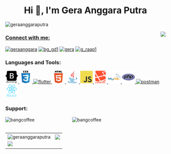 <h1 align="center">Hi 👋, I'm Gera Anggara Putra</h1>
<p align="left"> <img src="https://komarev.com/ghpvc/?username=geraanggaraputra&label=Profile%20views&color=0e75b6&style=flat" alt="geraanggaraputra" /> </p>

<p align="left"> <a href="https://github.com/ryo-ma/-profile-trophy">
<img src="https://user-images.githubusercontent.com/5713670/87202985-820dcb80-c2b6-11ea-9f56-7ec461c497c3.gif" align="right">
<h3 align="left">Connect with me:</h3>
<p align="left">
<a href="https://dev.to/geraanggara" target="blank"><img align="center" src="https://raw.githubusercontent.com/rahuldkjain/github-profile-readme-generator/master/src/images/icons/Social/devto.svg" alt="geraanggara" height="30" width="40" /></a>
<a href="https://twitter.com/bg_gd1" target="blank"><img align="center" src="https://raw.githubusercontent.com/rahuldkjain/github-profile-readme-generator/master/src/images/icons/Social/twitter.svg" alt="bg_gd1" height="30" width="40" /></a>
<a href="https://stackoverflow.com/users/gera" target="blank"><img align="center" src="https://raw.githubusercontent.com/rahuldkjain/github-profile-readme-generator/master/src/images/icons/Social/stack-overflow.svg" alt="gera" height="30" width="40" /></a>
<a href="https://instagram.com/g_raap1" target="blank"><img align="center" src="https://raw.githubusercontent.com/rahuldkjain/github-profile-readme-generator/master/src/images/icons/Social/instagram.svg" alt="g_raap1" height="30" width="40" /></a>
</p>

<h3 align="left">Languages and Tools:</h3>
<p align="left"> <a href="https://getbootstrap.com" target="_blank" rel="noreferrer"> <img src="https://raw.githubusercontent.com/devicons/devicon/master/icons/bootstrap/bootstrap-plain-wordmark.svg" alt="bootstrap" width="40" height="40"/> </a> <a href="https://www.w3schools.com/css/" target="_blank" rel="noreferrer"> <img src="https://raw.githubusercontent.com/devicons/devicon/master/icons/css3/css3-original-wordmark.svg" alt="css3" width="40" height="40"/> </a> <a href="https://flutter.dev" target="_blank" rel="noreferrer"> <img src="https://www.vectorlogo.zone/logos/flutterio/flutterio-icon.svg" alt="flutter" width="40" height="40"/> </a> <a href="https://www.w3.org/html/" target="_blank" rel="noreferrer"> <img src="https://raw.githubusercontent.com/devicons/devicon/master/icons/html5/html5-original-wordmark.svg" alt="html5" width="40" height="40"/> </a> <a href="https://www.java.com" target="_blank" rel="noreferrer"> <img src="https://raw.githubusercontent.com/devicons/devicon/master/icons/java/java-original.svg" alt="java" width="40" height="40"/> </a> <a href="https://developer.mozilla.org/en-US/docs/Web/JavaScript" target="_blank" rel="noreferrer"> <img src="https://raw.githubusercontent.com/devicons/devicon/master/icons/javascript/javascript-original.svg" alt="javascript" width="40" height="40"/> </a> <a href="https://laravel.com/" target="_blank" rel="noreferrer"> <img src="https://raw.githubusercontent.com/devicons/devicon/master/icons/laravel/laravel-plain-wordmark.svg" alt="laravel" width="40" height="40"/> </a> <a href="https://www.mysql.com/" target="_blank" rel="noreferrer"> <img src="https://raw.githubusercontent.com/devicons/devicon/master/icons/mysql/mysql-original-wordmark.svg" alt="mysql" width="40" height="40"/> </a> <a href="https://www.php.net" target="_blank" rel="noreferrer"> <img src="https://raw.githubusercontent.com/devicons/devicon/master/icons/php/php-original.svg" alt="php" width="40" height="40"/> </a> <a href="https://postman.com" target="_blank" rel="noreferrer"> <img src="https://www.vectorlogo.zone/logos/getpostman/getpostman-icon.svg" alt="postman" width="40" height="40"/> </a> <a href="https://reactjs.org/" target="_blank" rel="noreferrer"> <img src="https://raw.githubusercontent.com/devicons/devicon/master/icons/react/react-original-wordmark.svg" alt="react" width="40" height="40"/> </a> </p>

<h3 align="left">Support:</h3>
<p><a href="https://www.buymeacoffee.com/bangcoffee"> <img align="left" src="https://cdn.buymeacoffee.com/buttons/v2/default-yellow.png" height="50" width="210" alt="bangcoffee" /></a><a href="https://ko-fi.com/bangcoffee"> <img align="left" src="https://cdn.ko-fi.com/cdn/kofi3.png?v=3" height="50" width="210" alt="bangcoffee" /></a></p><br><br>


<table style="margin-top: 15px;">
  <tr>
    <td><img align="center" src="https://github-readme-streak-stats.herokuapp.com/?user=geraanggaraputra&" alt="geraanggaraputra" height="170"/></td>
    <td><img align="center" src="https://github-readme-stats.vercel.app/api/top-langs/?username=GeraAnggaraPutra&layout=compact" height="170"/></td>
  </tr>
  <tr>
    <td><img src="https://github-readme-stats.vercel.app/api?username=GeraAnggaraPutra&hide=contribs,prs&show_icons=true&hide_border=true&title_color=000" width="431"/></td>
  </tr>
</table>
